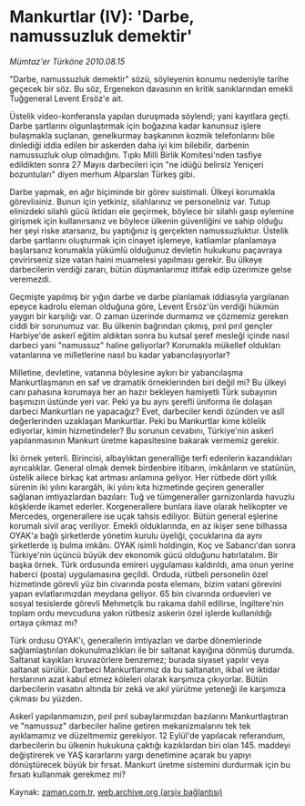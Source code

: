# Mankurtlar (IV): 'Darbe, namussuzluk demektir'

*Mümtaz'er Türköne 2010.08.15*

<td class="columnist-detail">
<p>"Darbe, namussuzluk demektir" sözü, söyleyenin konumu nedeniyle tarihe geçecek bir söz. Bu söz, Ergenekon davasının en kritik sanıklarından emekli Tuğgeneral Levent Ersöz'e ait.</p>
<p>
<div id="haberMetinDiv">
<p>Üstelik video-konferansla yapılan duruşmada söylendi; yani kayıtlara geçti. Darbe şartlarını olgunlaştırmak için boğazına kadar kanunsuz işlere bulaşmakla suçlanan, genelkurmay başkanının kozmik telefonlarını bile dinlediği iddia edilen bir askerden daha iyi kim bilebilir, darbenin namussuzluk olup olmadığını. Tıpkı Milli Birlik Komitesi'nden tasfiye edildikten sonra 27 Mayıs darbecileri için "ne idüğü belirsiz Yeniçeri bozuntuları" diyen merhum Alparslan Türkeş gibi.
<p>Darbe yapmak, en ağır biçiminde bir görev suistimali. Ülkeyi korumakla görevlisiniz. Bunun için yetkiniz, silahlarınız ve personeliniz var. Tutup elinizdeki silahlı gücü iktidarı ele geçirmek, böylece bir silahlı gasp eylemine girişmek için kullanırsanız ve böylece ülkenin güvenliğini ve sahip olduğu her şeyi riske atarsanız, bu yaptığınız iş gerçekten namussuzluktur. Üstelik darbe şartlarını oluşturmak için cinayet işlemeye, katliamlar planlamaya başlarsanız korumakla yükümlü olduğunuz devletin hukukunu paçavraya çevirirseniz size vatan haini muamelesi yapılması gerekir. Bu ülkeye darbecilerin verdiği zararı, bütün düşmanlarımız ittifak edip üzerimize gelse veremezdi.
<p>Geçmişte yapılmış bir yığın darbe ve darbe planlamak iddiasıyla yargılanan epeyce kadrolu eleman olduğuna göre, Levent Ersöz'ün verdiği hükmün yaygın bir karşılığı var. O zaman üzerinde durmamız ve çözmemiz gereken ciddi bir sorunumuz var. Bu ülkenin bağrından çıkmış, pırıl pırıl gençler Harbiye'de askerî eğitim aldıktan sonra bu kutsal şeref mesleği içinde nasıl darbeci yani "namussuz" haline geliyorlar? Korumakla mükellef oldukları vatanlarına ve milletlerine nasıl bu kadar yabancılaşıyorlar?
<p>Milletine, devletine, vatanına böylesine aykırı bir yabancılaşma Mankurtlaşmanın en saf ve dramatik örneklerinden biri değil mi? Bu ülkeyi canı pahasına korumaya her an hazır bekleyen hamiyetli Türk subayının başımızın üstünde yeri var. Peki ya bu aynı şerefli üniforma ile dolaşan darbeci Mankurtları ne yapacağız? Evet, darbeciler kendi özünden ve aslî değerlerinden uzaklaşan Mankurtlar. Peki bu Mankurtlar kime kölelik ediyorlar, kimin hizmetindeler? Bu sorunun cevabını, Türkiye'nin askerî yapılanmasının Mankurt üretme kapasitesine bakarak vermemiz gerekir.
<p>İki örnek yeterli. Birincisi, albaylıktan generalliğe terfi edenlerin kazandıkları ayrıcalıklar. General olmak demek birdenbire itibarın, imkânların ve statünün, üstelik ailece birkaç kat artması anlamına geliyor. Her rütbede dört yıllık sürenin iki yılını karargâh, iki yılını kıta hizmetinde geçiren generaller sağlanan imtiyazlardan bazıları: Tuğ ve tümgeneraller garnizonlarda havuzlu köşklerde ikamet ederler. Korgenerallere bunlara ilave olarak helikopter ve Mercedes, orgenerallere ise uçak tahsis ediliyor. Bütün general eşlerine korumalı sivil araç veriliyor. Emekli olduklarında, en az ikişer sene bilhassa OYAK'a bağlı şirketlerde yönetim kurulu üyeliği, çocuklarına da aynı şirketlerde iş bulma imkânı. OYAK isimli holdingin, Koç ve Sabancı'dan sonra Türkiye'nin üçüncü büyük dev ekonomik gücü olduğunu hatırlatalım. Bir başka örnek. Türk ordusunda emireri uygulaması kaldırıldı, ama onun yerine haberci (posta) uygulamasına geçildi. Orduda, rütbeli personelin özel hizmetinde görevli yüz bin civarında posta elemanı, bizim vatani görevini yapan evlatlarımızdan meydana geliyor. 65 bin civarında orduevleri ve sosyal tesislerde görevli Mehmetçik bu rakama dahil edilirse, İngiltere'nin toplam ordu mevcuduna yakın rütbesiz askerin özel işlerde kullanıldığı ortaya çıkmaz mı?
<p>Türk ordusu OYAK'ı, generallerin imtiyazları ve darbe dönemlerinde sağlamlaştırılan dokunulmazlıkları ile bir saltanat kayığına dönmüş durumda. Saltanat kayıkları kruvazörlere benzemez; burada siyaset yapılır veya saltanat sürülür. Darbeci Mankurtlarımız da bu saltanatın, ikbal ve iktidar hırslarının azat kabul etmez köleleri olarak karşımıza çıkıyorlar. Bütün darbecilerin vasatın altında bir zekâ ve akıl yürütme yeteneği ile karşımıza çıkması bu yüzden.
<p>Askerî yapılanmamızın, pırıl pırıl subaylarımızdan bazılarını Mankurtlaştıran ve "namussuz" darbeciler haline getiren mekanizmalarını tek tek ayıklamamız ve düzeltmemiz gerekiyor. 12 Eylül'de yapılacak referandum, darbecilerin bu ülkenin hukukuna çaktığı kazıklardan biri olan 145. maddeyi değiştirerek ve YAŞ kararlarını yargı denetimine açarak bu yapıyı dönüştürecek büyük bir fırsat. Mankurt üretme sistemini durdurmak için bu fırsatı kullanmak gerekmez mi?</p></p></p></p></p></p></p></div>
</p>
<a href="http://web.archive.org/web/20110105045255/mailto:m.turkone@zaman.com.tr">
</a></td>

Kaynak: [zaman.com.tr](http://zaman.com.tr/yazar.do?yazino=1015933), [web.archive.org (arşiv bağlantısı)](http://web.archive.org/web/20110105045255/http://www.zaman.com.tr/yazar.do?yazino=1015933)
